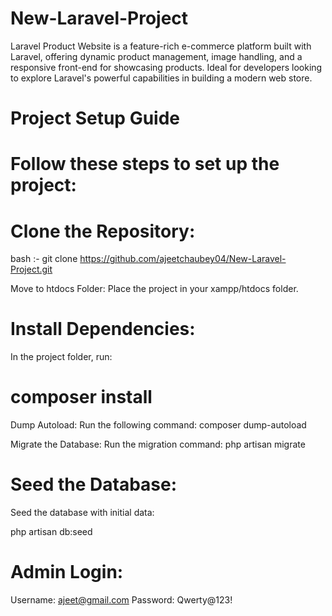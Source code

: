 # New-Laravel-Project
Laravel Product Website is a feature-rich e-commerce platform built with Laravel, offering dynamic product management, image handling, and a responsive front-end for showcasing products. Ideal for developers looking to explore Laravel's powerful capabilities in building a modern web store.

# Project Setup Guide
# Follow these steps to set up the project:

# Clone the Repository:

bash :- git clone https://github.com/ajeetchaubey04/New-Laravel-Project.git

Move to htdocs Folder: Place the project in your xampp/htdocs folder.

# Install Dependencies:
In the project folder, run:


# composer install

Dump Autoload: Run the following command: composer dump-autoload

Migrate the Database: 
Run the migration command: php artisan migrate

# Seed the Database:
Seed the database with initial data:


php artisan db:seed

# Admin Login:

Username: ajeet@gmail.com
Password: Qwerty@123!

